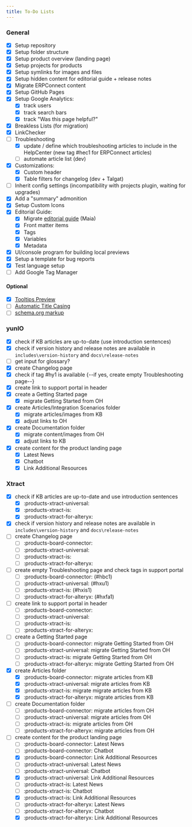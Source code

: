 ```yaml
---
title: To-Do Lists
---
```



### General

- [x] Setup repository
- [x] Setup folder structure 
- [x] Setup product overview (landing page)
- [x] Setup projects for products
- [x] Setup symlinks for images and files
- [x] Setup hidden content for editorial guide + release notes
- [x] Migrate ERPConnect content
- [x] Setup GitHub Pages
- [x] Setup Google Analytics:
	- [x] track users
	- [x] track search bars
	- [x] track "Was this page helpful?"
- [x] Breakless Lists (for migration)
- [x] LinkChecker
- [ ] Troubleshooting
	- [x] update / define which troubleshooting articles to include in the HelpCenter (new tag #hec1 for ERPConnect articles)
	- [ ] automate article list (dev)
- [x] Customizations:
	- [x] Custom header
	- [x] Table filters for changelog (dev + Talgat)
- [ ] Inherit config settings (incompatibility with projects plugin, waiting for upgrades)
- [x] Add a "summary" admonition
- [x] Setup Custom Icons
- [x] Editorial Guide:
	- [x] Migrate [editorial guide](https://help.theobald-software.com/en/editorial-guide) (Maia)
	- [x] Front matter items 
	- [x] Tags 
	- [x] Variables
	- [x] Metadata
- [x] UI/console program for building local previews
- [x] Setup a template for bug reports
- [x] Test language setup
- [ ] Add Google Tag Manager

#### Optional

- [x] [Tooltips Preview](https://squidfunk.github.io/mkdocs-material/setup/setting-up-navigation/#instant-previews)
- [ ] [Automatic Title Casing](https://github.com/mattchristopher314/mkdocs-title-casing-plugin)
- [ ] [schema.org markup](https://schema.org/)

### yunIO

- [x] check if KB articles are up-to-date (use introduction sentences)
- [x] check if version history and release notes are available in `includes\version-history` and `docs\release-notes`
- [ ] get input for glossary?
- [x] create Changelog page
- [x] check if tag #hy1 is available {--if yes, create empty Troubleshooting page--}
- [x] create link to support portal in header
- [x] create a Getting Started page
	- [x] migrate Getting Started from OH
- [x] create Articles/Integration Scenarios folder
	- [x] migrate articles/images from KB
	- [x] adjust links to OH
- [x] create Documentation folder
	- [x] migrate content/images from OH
	- [x] adjust links to KB
- [x] create content for the product landing page 
	- [x] Latest News
	- [x] Chatbot
	- [x] Link Additional Resources

### Xtract

- [x] check if KB articles are up-to-date and use introduction sentences
	- [x] :products-xtract-universal:
	- [x] :products-xtract-is: 
	- [x] :products-xtract-for-alteryx: 
- [x] check if version history and release notes are available in `includes\version-history` and `docs\release-notes`
- [ ] create Changelog page
	- [ ] :products-board-connector:
	- [ ] :products-xtract-universal:
	- [ ] :products-xtract-is: 
	- [ ] :products-xtract-for-alteryx: 
- [ ] create empty Troubleshooting page and check tags in support portal
	- [ ] :products-board-connector: (#hbc1)
	- [ ] :products-xtract-universal: (#hxu1)
	- [ ] :products-xtract-is: (#hxis1)
	- [ ] :products-xtract-for-alteryx: (#hxfa1)
- [ ] create link to support portal in header
	- [ ] :products-board-connector:
	- [ ] :products-xtract-universal:
	- [ ] :products-xtract-is: 
	- [ ] :products-xtract-for-alteryx: 
- [ ] create a Getting Started page
	- [ ] :products-board-connector: migrate Getting Started from OH
	- [ ] :products-xtract-universal: migrate Getting Started from OH
	- [ ] :products-xtract-is: migrate Getting Started from OH
	- [ ] :products-xtract-for-alteryx: migrate Getting Started from OH
- [x] create Articles folder
	- [x] :products-board-connector: migrate articles from KB
	- [x] :products-xtract-universal: migrate articles from KB
	- [x] :products-xtract-is: migrate migrate articles from KB
	- [x] :products-xtract-for-alteryx: migrate articles from KB
- [ ] create Documentation folder
	- [ ] :products-board-connector: migrate articles from OH
	- [ ] :products-xtract-universal: migrate articles from OH
	- [ ] :products-xtract-is: migrate articles from OH
	- [ ] :products-xtract-for-alteryx: migrate articles from OH
- [ ] create content for the product landing page 
	- [ ] :products-board-connector: Latest News
	- [ ] :products-board-connector: Chatbot
	- [x] :products-board-connector: Link Additional Resources
	- [ ] :products-xtract-universal: Latest News
	- [ ] :products-xtract-universal: Chatbot
	- [x] :products-xtract-universal: Link Additional Resources
	- [ ] :products-xtract-is: Latest News
	- [ ] :products-xtract-is: Chatbot
	- [x] :products-xtract-is: Link Additional Resources
	- [ ] :products-xtract-for-alteryx: Latest News
	- [ ] :products-xtract-for-alteryx: Chatbot
	- [x] :products-xtract-for-alteryx: Link Additional Resources
